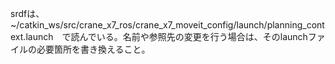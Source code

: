srdfは、~/catkin_ws/src/crane_x7_ros/crane_x7_moveit_config/launch/planning_context.launch　で読んでいる。名前や参照先の変更を行う場合は、そのlaunchファイルの必要箇所を書き換えること。
